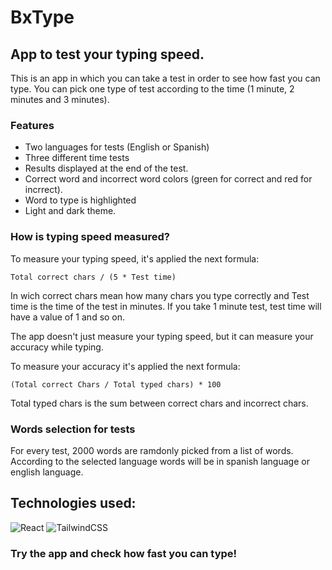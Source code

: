 
# BxType

## App to test your typing speed.

This is an app in which you can take a test in order to see how fast you can type. You can pick one type of test according to the time (1 minute, 2 minutes and 3 minutes).

### Features

- Two languages for tests (English or Spanish)
- Three different time tests
- Results displayed at the end of the test.
- Correct word and incorrect word colors (green for correct and red for incrrect).
- Word to type is highlighted
- Light and dark theme.


### How is typing speed measured?

To measure your typing speed, it's applied the next formula:

```Total correct chars / (5 * Test time)``` 

In wich correct chars mean how many chars you type correctly and Test time is the time of the test in minutes. 
If you take 1 minute test, test time will have a value of 1 and so on.

The app doesn't just measure your typing speed, but it can measure your accuracy while typing. 

To measure your accuracy it's applied the next formula:

```(Total correct Chars / Total typed chars) * 100 ```

Total typed chars is the sum between correct chars and incorrect chars.

### Words selection for tests

For every test, 2000 words are ramdonly picked from a list of words. According to the selected language words will be in spanish language or english language.

## Technologies used:

![React](https://img.shields.io/badge/react-%2320232a.svg?style=for-the-badge&logo=react&logoColor=%2361DAFB)
![TailwindCSS](https://img.shields.io/badge/tailwindcss-%2338B2AC.svg?style=for-the-badge&logo=tailwind-css&logoColor=white)


### Try the app and check how fast you can type!

